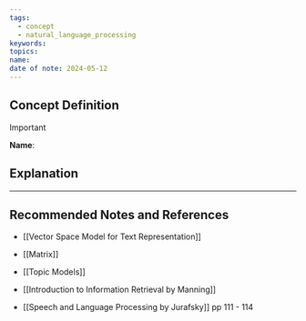 ```yaml
---
tags:
  - concept
  - natural_language_processing
keywords: 
topics: 
name: 
date of note: 2024-05-12
---
```


## Concept Definition

>[!important]
>**Name**: 



## Explanation





-----------
##  Recommended Notes and References



- [[Vector Space Model for Text Representation]]
- [[Matrix]]
- [[Topic Models]]


- [[Introduction to Information Retrieval by Manning]]
- [[Speech and Language Processing by Jurafsky]] pp 111 - 114